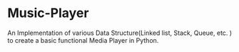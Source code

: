# Music-Player
An Implementation of various Data Structure(Linked list, Stack, Queue, etc. ) to create a basic functional Media Player in Python.
